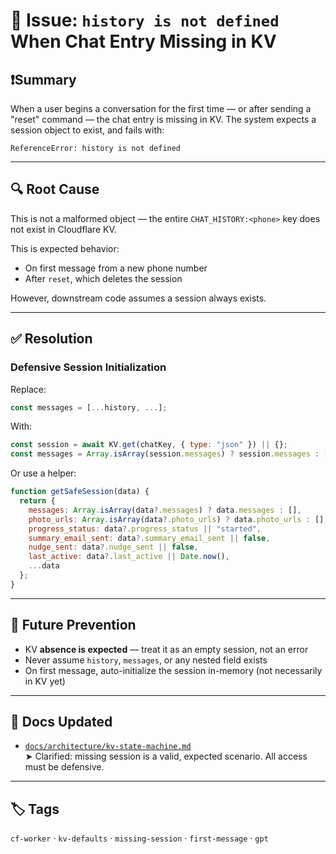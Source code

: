 # 🐛 Issue: `history is not defined` When Chat Entry Missing in KV

## ❗️Summary
When a user begins a conversation for the first time — or after sending a "reset" command — the chat entry is missing in KV. The system expects a session object to exist, and fails with:

```
ReferenceError: history is not defined
```

---

## 🔍 Root Cause
This is not a malformed object — the entire `CHAT_HISTORY:<phone>` key does not exist in Cloudflare KV.

This is expected behavior:
- On first message from a new phone number
- After `reset`, which deletes the session

However, downstream code assumes a session always exists.

---

## ✅ Resolution

### Defensive Session Initialization

Replace:
```js
const messages = [...history, ...];
```

With:
```js
const session = await KV.get(chatKey, { type: "json" }) || {};
const messages = Array.isArray(session.messages) ? session.messages : [];
```

Or use a helper:
```js
function getSafeSession(data) {
  return {
    messages: Array.isArray(data?.messages) ? data.messages : [],
    photo_urls: Array.isArray(data?.photo_urls) ? data.photo_urls : [],
    progress_status: data?.progress_status || "started",
    summary_email_sent: data?.summary_email_sent || false,
    nudge_sent: data?.nudge_sent || false,
    last_active: data?.last_active || Date.now(),
    ...data
  };
}
```

---

## 🧠 Future Prevention

- KV **absence is expected** — treat it as an empty session, not an error
- Never assume `history`, `messages`, or any nested field exists
- On first message, auto-initialize the session in-memory (not necessarily in KV yet)

---

## 📁 Docs Updated

- [`docs/architecture/kv-state-machine.md`](kv-state-machine.md)  
  ➤ Clarified: missing session is a valid, expected scenario. All access must be defensive.

---

## 🏷 Tags
`cf-worker` · `kv-defaults` · `missing-session` · `first-message` · `gpt`
